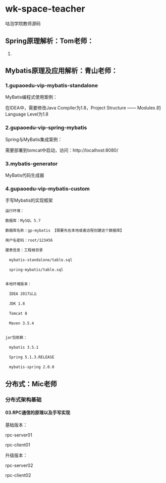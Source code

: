 # wk-space-teacher
咕泡学院教师源码

## Spring原理解析：Tom老师：

1.





## Mybatis原理及应用解析：青山老师：

### 1.gupaoedu-vip-mybatis-standalone

MyBatis编程式使用案例：

在IDEA中，需要修改Java Compiler为1.8，Project Structure —— Modules 的Language Level为1.8

### 2.gupaoedu-vip-spring-mybatis

Spring与MyBatis集成案例：

需要部署到tomcat中启动，访问：http://localhost:8080/

### 3.mybatis-generator

 MyBatis代码生成器

### 4.gupaoedu-vip-mybatis-custom

手写Mybatis的实现框架



```
运行环境：

数据库：MySQL 5.7

数据库名称：gp-mybatis 【需要先在本地或者远程创建这个数据库】

用户名密码：root/123456

建表信息：工程根目录 

　mybatis-standalone/table.sql

　spring-mybatis/table.sql


本地环境版本：

　IDEA 2017以上

　JDK 1.8

　Tomcat 8

　Maven 3.5.4


jar包依赖：

　mybatis 3.5.1

　Spring 5.1.3.RELEASE

　mybatis-spring 2.0.0
```

## 分布式：Mic老师

### 分布式架构基础

#### 03.RPC通信的原理以及手写实现

基础版本：

rpc-server01

rpc-client01

升级版本：

rpc-server02

rpc-client02









